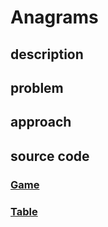 # Anagrams

## description

## problem

## approach

## source code
### [Game](../src/Game.java)
### [Table](../src/Table.java)
